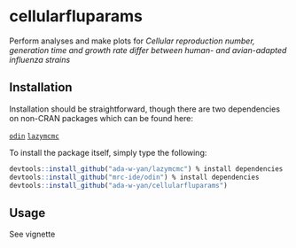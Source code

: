 # cellularfluparams
Perform analyses and make plots for *Cellular reproduction number, generation time and growth rate differ between human- and avian-adapted influenza strains*


## Installation
Installation should be straightforward, though there are two dependencies on non-CRAN packages which can be found here: 

[`odin`](https://github.com/mrc-ide/odin)
[`lazymcmc`](https://github.com/ada-w-yan/lazymcmc)

To install the package itself, simply type the following:
```r
devtools::install_github("ada-w-yan/lazymcmc") % install dependencies
devtools::install_github("mrc-ide/odin") % install dependencies
devtools::install_github("ada-w-yan/cellularfluparams")
```

## Usage

See vignette